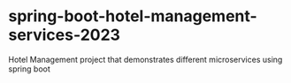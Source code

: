 # spring-boot-hotel-management-services-2023
Hotel Management project that demonstrates different microservices using spring boot
